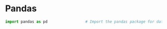 # Pandas
``` python
import pandas as pd                 # Import the pandas package for data frames
```

## 
